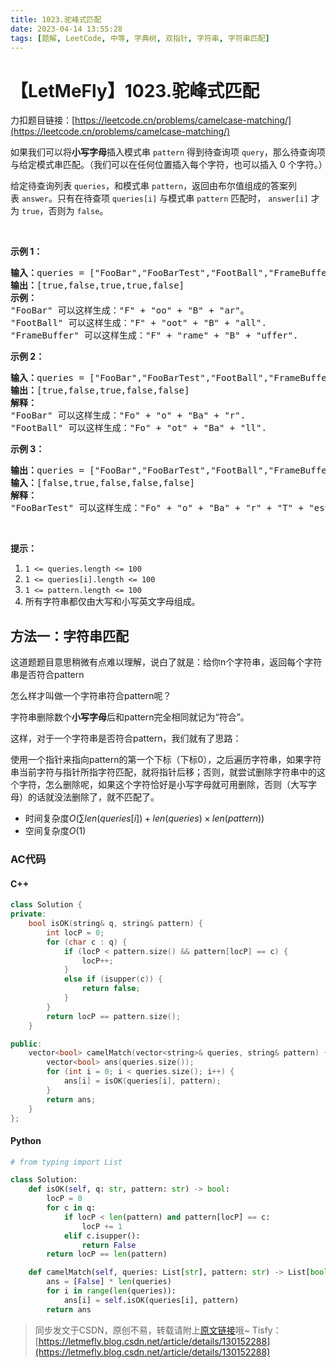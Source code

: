 ```yaml
---
title: 1023.驼峰式匹配
date: 2023-04-14 13:55:28
tags: [题解, LeetCode, 中等, 字典树, 双指针, 字符串, 字符串匹配]
---
```


# 【LetMeFly】1023.驼峰式匹配

力扣题目链接：[https://leetcode.cn/problems/camelcase-matching/](https://leetcode.cn/problems/camelcase-matching/)

<p>如果我们可以将<strong>小写字母</strong>插入模式串&nbsp;<code>pattern</code>&nbsp;得到待查询项&nbsp;<code>query</code>，那么待查询项与给定模式串匹配。（我们可以在任何位置插入每个字符，也可以插入 0 个字符。）</p>

<p>给定待查询列表&nbsp;<code>queries</code>，和模式串&nbsp;<code>pattern</code>，返回由布尔值组成的答案列表&nbsp;<code>answer</code>。只有在待查项&nbsp;<code>queries[i]</code> 与模式串&nbsp;<code>pattern</code> 匹配时，&nbsp;<code>answer[i]</code>&nbsp;才为 <code>true</code>，否则为 <code>false</code>。</p>

<p>&nbsp;</p>

<p><strong>示例 1：</strong></p>

<pre><strong>输入：</strong>queries = [&quot;FooBar&quot;,&quot;FooBarTest&quot;,&quot;FootBall&quot;,&quot;FrameBuffer&quot;,&quot;ForceFeedBack&quot;], pattern = &quot;FB&quot;
<strong>输出：</strong>[true,false,true,true,false]
<strong>示例：</strong>
&quot;FooBar&quot; 可以这样生成：&quot;F&quot; + &quot;oo&quot; + &quot;B&quot; + &quot;ar&quot;。
&quot;FootBall&quot; 可以这样生成：&quot;F&quot; + &quot;oot&quot; + &quot;B&quot; + &quot;all&quot;.
&quot;FrameBuffer&quot; 可以这样生成：&quot;F&quot; + &quot;rame&quot; + &quot;B&quot; + &quot;uffer&quot;.</pre>

<p><strong>示例 2：</strong></p>

<pre><strong>输入：</strong>queries = [&quot;FooBar&quot;,&quot;FooBarTest&quot;,&quot;FootBall&quot;,&quot;FrameBuffer&quot;,&quot;ForceFeedBack&quot;], pattern = &quot;FoBa&quot;
<strong>输出：</strong>[true,false,true,false,false]
<strong>解释：</strong>
&quot;FooBar&quot; 可以这样生成：&quot;Fo&quot; + &quot;o&quot; + &quot;Ba&quot; + &quot;r&quot;.
&quot;FootBall&quot; 可以这样生成：&quot;Fo&quot; + &quot;ot&quot; + &quot;Ba&quot; + &quot;ll&quot;.
</pre>

<p><strong>示例 3：</strong></p>

<pre><strong>输出：</strong>queries = [&quot;FooBar&quot;,&quot;FooBarTest&quot;,&quot;FootBall&quot;,&quot;FrameBuffer&quot;,&quot;ForceFeedBack&quot;], pattern = &quot;FoBaT&quot;
<strong>输入：</strong>[false,true,false,false,false]
<strong>解释： </strong>
&quot;FooBarTest&quot; 可以这样生成：&quot;Fo&quot; + &quot;o&quot; + &quot;Ba&quot; + &quot;r&quot; + &quot;T&quot; + &quot;est&quot;.
</pre>

<p>&nbsp;</p>

<p><strong>提示：</strong></p>

<ol>
	<li><code>1 &lt;= queries.length &lt;= 100</code></li>
	<li><code>1 &lt;= queries[i].length &lt;= 100</code></li>
	<li><code>1 &lt;= pattern.length &lt;= 100</code></li>
	<li>所有字符串都仅由大写和小写英文字母组成。</li>
</ol>


    
## 方法一：字符串匹配

这道题题目意思稍微有点难以理解，说白了就是：给你n个字符串，返回每个字符串是否符合pattern

怎么样才叫做一个字符串符合pattern呢？

字符串删除数个**小写字母**后和pattern完全相同就记为“符合”。

这样，对于一个字符串是否符合pattern，我们就有了思路：

使用一个指针来指向pattern的第一个下标（下标0），之后遍历字符串，如果字符串当前字符与指针所指字符匹配，就将指针后移；否则，就尝试删除字符串中的这个字符，怎么删除呢，如果这个字符恰好是小写字母就可用删除，否则（大写字母）的话就没法删除了，就不匹配了。

+ 时间复杂度$O(\sum len(queries[i]) + len(queries)\times len(pattern))$
+ 空间复杂度$O(1)$

### AC代码

#### C++

```cpp
class Solution {
private:
    bool isOK(string& q, string& pattern) {
        int locP = 0;
        for (char c : q) {
            if (locP < pattern.size() && pattern[locP] == c) {
                locP++;
            }
            else if (isupper(c)) {
                return false;
            }
        }
        return locP == pattern.size();
    }

public:
    vector<bool> camelMatch(vector<string>& queries, string& pattern) {
        vector<bool> ans(queries.size());
        for (int i = 0; i < queries.size(); i++) {
            ans[i] = isOK(queries[i], pattern);
        }
        return ans;
    }
};
```

#### Python

```python
# from typing import List

class Solution:
    def isOK(self, q: str, pattern: str) -> bool:
        locP = 0
        for c in q:
            if locP < len(pattern) and pattern[locP] == c:
                locP += 1
            elif c.isupper():
                return False
        return locP == len(pattern)

    def camelMatch(self, queries: List[str], pattern: str) -> List[bool]:
        ans = [False] * len(queries)
        for i in range(len(queries)):
            ans[i] = self.isOK(queries[i], pattern)
        return ans
```

> 同步发文于CSDN，原创不易，转载请附上[原文链接](https://blog.tisfy.eu.org/2023/04/14/LeetCode%201023.%E9%A9%BC%E5%B3%B0%E5%BC%8F%E5%8C%B9%E9%85%8D/)哦~
> Tisfy：[https://letmefly.blog.csdn.net/article/details/130152288](https://letmefly.blog.csdn.net/article/details/130152288)
